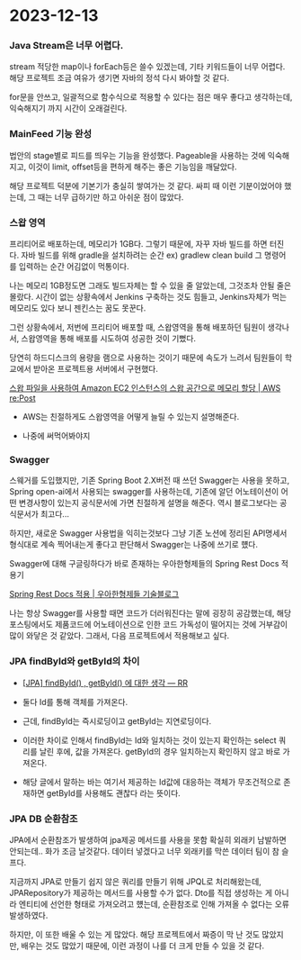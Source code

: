 # 2023-12-13

### Java Stream은 너무 어렵다.

stream 적당한 map이나 forEach등은 쓸수 있겠는데, 기타 키워드들이 너무 어렵다. 해당 프로젝트 조금 여유가 생기면 자바의 정석 다시 봐야할 것 같다.

for문을 안쓰고, 일괄적으로 함수식으로 적용할 수 있다는 점은 매우 좋다고 생각하는데, 익숙해지기 까지 시간이 오래걸린다.

### MainFeed 기능 완성

법안의 stage별로 피드를 띄우는 기능을 완성했다. Pageable을 사용하는 것에 익숙해지고, 이것이 limit, offset등을 편하게 해주는 좋은 기능임을 깨달았다.

해당 프로젝트 덕분에 기본기가 충실히 쌓여가는 것 같다. 싸피 때 이런 기분이었어야 했는데, 그 때는 너무 급하기만 하고 아쉬운 점이 많았다. 

### 스왑 영역

프리티어로 배포하는데, 메모리가 1GB다. 그렇기 때문에, 자꾸 자바 빌드를 하면 터진다. 자바 빌드를 위해 gradle을 설치하려는 순간 ex) gradlew clean build 그 명령어를 입력하는 순간 어김없이 먹통이다.

나는 메모리 1GB정도면 그래도 빌드자체는 할 수 있을 줄 알았는데, 그것조차 안될 줄은 몰랐다. 시간이 없는 상황속에서 Jenkins 구축하는 것도 힘들고, Jenkins자체가 먹는 메모리도 있다 보니 젠킨스는 꿈도 못꾼다.

그런 상황속에서, 저번에 프리티어 배포할 때, 스왑영역을 통해 배포하던 팀원이 생각나서, 스왑영역을 통해 배포를 시도하여 성공한 것이 기뻤다.

당연히 하드디스크의 용량을 램으로 사용하는 것이기 때문에 속도가 느려서 팀원들이 학교에서 받아온 프로젝트용 서버에서 구현했다.

[스왑 파일을 사용하여 Amazon EC2 인스턴스의 스왑 공간으로 메모리 할당 | AWS re:Post](https://repost.aws/ko/knowledge-center/ec2-memory-swap-file)

- AWS는 친절하게도 스왑영역을 어떻게 늘릴 수 있는지 설명해준다.

- 나중에 써먹어봐야지

### Swagger

스웨거를 도입했지만, 기존 Spring Boot 2.X버전 때 쓰던 Swagger는 사용을 못하고, Spring open-ai에서 사용되는 swagger를 사용하는데, 기존에 알던 어노테이션이 어떤 변경사항이 있는지 공식문서에 가면 친절하게 설명을 해준다. 역시 블로그보다는 공식문서가 최고다...

하지만, 새로운 Swagger 사용법을 익히는것보다 그냥 기존 노션에 정리된 API명세서 형식대로 계속 찍어내는게 좋다고 판단해서 Swagger는 나중에 쓰기로 헀다.

Swagger에 대해 구글링하다가  바로 존재하는 우아한형제들의 Spring Rest Docs 적용기

[Spring Rest Docs 적용 | 우아한형제들 기술블로그](https://techblog.woowahan.com/2597/)

나는 항상 Swagger를 사용할 때면 코드가 더러워진다는 말에 굉장히 공감했는데, 해당 포스팅에서도 제품코드에 어노테이션으로 인한 코드 가독성이 떨어지는 것에 거부감이 많이 와닿은 것 같았다. 그래서, 다음 프로젝트에서 적용해보고 싶다.

### JPA findById와 getById의 차이

- [[JPA] findById() , getById() 에 대한 생각 — RR](https://k3068.tistory.com/103)

- 둘다 Id를 통해 객체를 가져온다.

- 근데, findById는 즉시로딩이고 getById는 지연로딩이다.

- 이러한 차이로 인해서 findById는 Id와 일치하는 것이 있는지 확인하는 select 쿼리를 날린 후에, 값을 가져온다. getById의 경우 일치하는지 확인하지 않고 바로 가져온다.

- 해당 글에서 말하는 바는 여기서 제공하는 Id값에 대응하는 객체가 무조건적으로 존재하면 getById를 사용해도 괜찮다 라는 뜻이다.

### JPA DB 순환참조

JPA에서 순환참조가 발생하여 jpa제공 메서드를 사용을 못함 확실히 외래키 남발하면 안되는데.. 화가 조금 날것같다. 데이터 넣겠다고 너무 외래키를 막쓴 데이터 팀이 참 슬프다.

지금까지 JPA로 만들기 쉽지 않은 쿼리를 만들기 위해 JPQL로 처리해왔는데, JPARepository가 제공하는 메서드를 사용할 수가 없다. Dto를 직접 생성하는 게 아니라 엔티티에 선언한 형태로 가져오려고 헀는데, 순환참조로 인해 가져올 수 없다는 오류 발생하였다.

하지만, 이 또한 배울 수 있는 게 많았다. 해당 프로젝트에서 짜증이 막 난 것도 많았지만, 배우는 것도 많았기 때문에, 이런 과정이 나를 더 크게 만들 수 있을 것 같다. 
